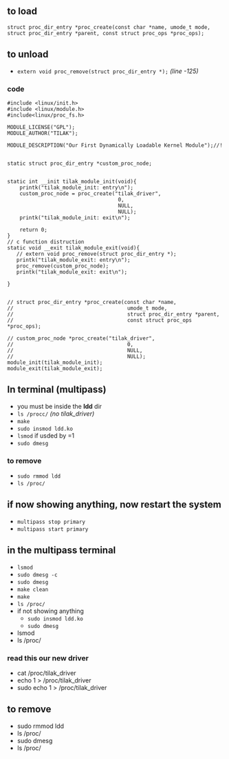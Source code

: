 ## to load
`struct proc_dir_entry *proc_create(const char *name, umode_t mode, struct proc_dir_entry *parent, const struct proc_ops *proc_ops);`



## to unload 
- `extern void proc_remove(struct proc_dir_entry *);` *(line -125)*


### code 

```
#include <linux/init.h>
#include <linux/module.h>
#include<linux/proc_fs.h>

MODULE_LICENSE("GPL");
MODULE_AUTHOR("TILAK");

MODULE_DESCRIPTION("Our First Dynamically Loadable Kernel Module");//!


static struct proc_dir_entry *custom_proc_node;


static int __init tilak_module_init(void){
    printk("tilak_module_init: entry\n");
    custom_proc_node = proc_create("tilak_driver", 
                                    0, 
                                    NULL, 
                                    NULL);
    printk("tilak_module_init: exit\n");
    
    return 0;
}
// c function distruction
static void __exit tilak_module_exit(void){
   // extern void proc_remove(struct proc_dir_entry *);
   printk("tilak_module_exit: entry\n");
   proc_remove(custom_proc_node);
   printk("tilak_module_exit: exit\n");
    
}


// struct proc_dir_entry *proc_create(const char *name, 
//                                     umode_t mode, 
//                                     struct proc_dir_entry *parent, 
//                                     const struct proc_ops *proc_ops);

// custom_proc_node *proc_create("tilak_driver", 
//                                     0, 
//                                     NULL, 
//                                     NULL);
module_init(tilak_module_init);
module_exit(tilak_module_exit);
```


## In terminal (multipass)
- you must be inside the **ldd** dir
- `ls /procc/` *(no tilak_driver)*
- `make`
- `sudo insmod ldd.ko`
- `lsmod`
if usded by =1
- `sudo dmesg` 




### to remove 
- `sudo rmmod ldd`
- `ls /proc/`
## if now showing anything, now restart the system
- `multipass stop primary` 
- `multipass start primary`


## in the multipass terminal 
- `lsmod`
- `sudo dmesg -c`
- `sudo dmesg`
- `make clean`
- `make`
- `ls /proc/`
- if not showing anything 
    - `sudo insmod ldd.ko`
    - `sudo dmesg`
- lsmod
- ls /proc/
### read this our new driver
- cat /proc/tilak_driver
- echo 1 > /proc/tilak_driver
- sudo echo 1 > /proc/tilak_driver
## to remove 
- sudo rmmod ldd
- ls /proc/
- sudo dmesg
- ls /proc/